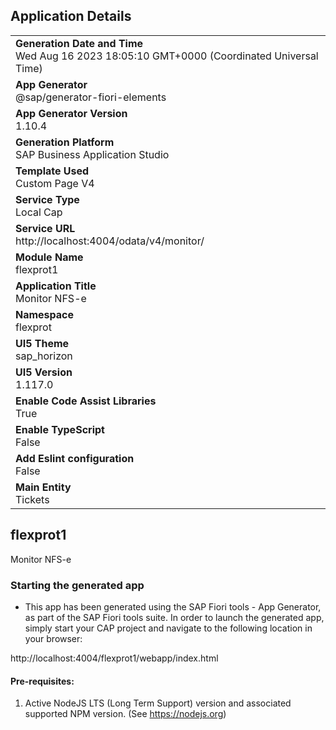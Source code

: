 ## Application Details
|               |
| ------------- |
|**Generation Date and Time**<br>Wed Aug 16 2023 18:05:10 GMT+0000 (Coordinated Universal Time)|
|**App Generator**<br>@sap/generator-fiori-elements|
|**App Generator Version**<br>1.10.4|
|**Generation Platform**<br>SAP Business Application Studio|
|**Template Used**<br>Custom Page V4|
|**Service Type**<br>Local Cap|
|**Service URL**<br>http://localhost:4004/odata/v4/monitor/
|**Module Name**<br>flexprot1|
|**Application Title**<br>Monitor NFS-e|
|**Namespace**<br>flexprot|
|**UI5 Theme**<br>sap_horizon|
|**UI5 Version**<br>1.117.0|
|**Enable Code Assist Libraries**<br>True|
|**Enable TypeScript**<br>False|
|**Add Eslint configuration**<br>False|
|**Main Entity**<br>Tickets|

## flexprot1

Monitor NFS-e

### Starting the generated app

-   This app has been generated using the SAP Fiori tools - App Generator, as part of the SAP Fiori tools suite.  In order to launch the generated app, simply start your CAP project and navigate to the following location in your browser:

http://localhost:4004/flexprot1/webapp/index.html

#### Pre-requisites:

1. Active NodeJS LTS (Long Term Support) version and associated supported NPM version.  (See https://nodejs.org)


